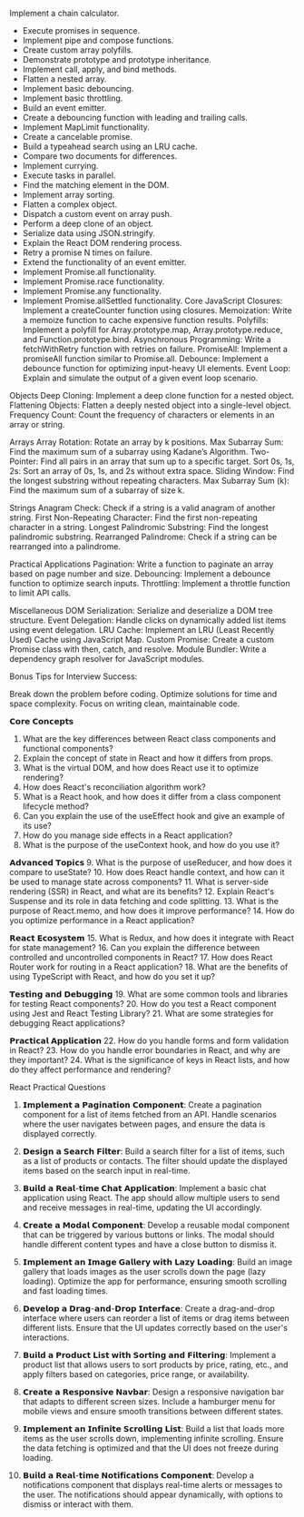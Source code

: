  Implement a chain calculator.
- Execute promises in sequence.
- Implement pipe and compose functions.
- Create custom array polyfills.
- Demonstrate prototype and prototype inheritance.
- Implement call, apply, and bind methods.
- Flatten a nested array.
- Implement basic debouncing.
- Implement basic throttling.
- Build an event emitter.
- Create a debouncing function with leading and trailing calls.
- Implement MapLimit functionality.
- Create a cancelable promise.
- Build a typeahead search using an LRU cache.
- Compare two documents for differences.
- Implement currying.
- Execute tasks in parallel.
- Find the matching element in the DOM.
- Implement array sorting.
- Flatten a complex object.
- Dispatch a custom event on array push.
- Perform a deep clone of an object.
- Serialize data using JSON.stringify.
- Explain the React DOM rendering process.
- Retry a promise N times on failure.
- Extend the functionality of an event emitter.
- Implement Promise.all functionality.
- Implement Promise.race functionality.
- Implement Promise.any functionality.
- Implement Promise.allSettled functionality.
Core JavaScript
Closures: Implement a createCounter function using closures.
Memoization: Write a memoize function to cache expensive function results.
Polyfills: Implement a polyfill for Array.prototype.map, Array.prototype.reduce, and Function.prototype.bind.
Asynchronous Programming: Write a fetchWithRetry function with retries on failure.
PromiseAll: Implement a promiseAll function similar to Promise.all.
Debounce: Implement a debounce function for optimizing input-heavy UI elements.
Event Loop: Explain and simulate the output of a given event loop scenario.

Objects
Deep Cloning: Implement a deep clone function for a nested object.
Flattening Objects: Flatten a deeply nested object into a single-level object.
Frequency Count: Count the frequency of characters or elements in an array or string.

Arrays
Array Rotation: Rotate an array by k positions.
Max Subarray Sum: Find the maximum sum of a subarray using Kadane’s Algorithm.
Two-Pointer: Find all pairs in an array that sum up to a specific target.
Sort 0s, 1s, 2s: Sort an array of 0s, 1s, and 2s without extra space.
Sliding Window: Find the longest substring without repeating characters.
Max Subarray Sum (k): Find the maximum sum of a subarray of size k.

Strings
Anagram Check: Check if a string is a valid anagram of another string.
First Non-Repeating Character: Find the first non-repeating character in a string.
Longest Palindromic Substring: Find the longest palindromic substring.
Rearranged Palindrome: Check if a string can be rearranged into a palindrome.

Practical Applications
Pagination: Write a function to paginate an array based on page number and size.
Debouncing: Implement a debounce function to optimize search inputs.
Throttling: Implement a throttle function to limit API calls.

Miscellaneous
DOM Serialization: Serialize and deserialize a DOM tree structure.
Event Delegation: Handle clicks on dynamically added list items using event delegation.
LRU Cache: Implement an LRU (Least Recently Used) Cache using JavaScript Map.
Custom Promise: Create a custom Promise class with then, catch, and resolve.
Module Bundler: Write a dependency graph resolver for JavaScript modules.

Bonus Tips for Interview Success:

Break down the problem before coding.
Optimize solutions for time and space complexity.
Focus on writing clean, maintainable code.

𝗖𝗼𝗿𝗲 𝗖𝗼𝗻𝗰𝗲𝗽𝘁𝘀
1. What are the key differences between React class components and functional components?
2. Explain the concept of state in React and how it differs from props.
3. What is the virtual DOM, and how does React use it to optimize rendering?
4. How does React's reconciliation algorithm work?
5. What is a React hook, and how does it differ from a class component lifecycle method?
6. Can you explain the use of the useEffect hook and give an example of its use?
7. How do you manage side effects in a React application?
8. What is the purpose of the useContext hook, and how do you use it?

𝗔𝗱𝘃𝗮𝗻𝗰𝗲𝗱 𝗧𝗼𝗽𝗶𝗰𝘀
9. What is the purpose of useReducer, and how does it compare to useState?
10. How does React handle context, and how can it be used to manage state across components?
11. What is server-side rendering (SSR) in React, and what are its benefits?
12. Explain React's Suspense and its role in data fetching and code splitting.
13. What is the purpose of React.memo, and how does it improve performance?
14. How do you optimize performance in a React application?

𝗥𝗲𝗮𝗰𝘁 𝗘𝗰𝗼𝘀𝘆𝘀𝘁𝗲𝗺
15. What is Redux, and how does it integrate with React for state management?
16. Can you explain the difference between controlled and uncontrolled components in React?
17. How does React Router work for routing in a React application?
18. What are the benefits of using TypeScript with React, and how do you set it up?

𝗧𝗲𝘀𝘁𝗶𝗻𝗴 𝗮𝗻𝗱 𝗗𝗲𝗯𝘂𝗴𝗴𝗶𝗻𝗴
19. What are some common tools and libraries for testing React components?
20. How do you test a React component using Jest and React Testing Library?
21. What are some strategies for debugging React applications?

𝗣𝗿𝗮𝗰𝘁𝗶𝗰𝗮𝗹 𝗔𝗽𝗽𝗹𝗶𝗰𝗮𝘁𝗶𝗼𝗻
22. How do you handle forms and form validation in React?
23. How do you handle error boundaries in React, and why are they important?
24. What is the significance of keys in React lists, and how do they affect performance and rendering?


React Practical Questions

1. 𝗜𝗺𝗽𝗹𝗲𝗺𝗲𝗻𝘁 𝗮 𝗣𝗮𝗴𝗶𝗻𝗮𝘁𝗶𝗼𝗻 𝗖𝗼𝗺𝗽𝗼𝗻𝗲𝗻𝘁:
Create a pagination component for a list of items fetched from an API. Handle scenarios where the user navigates between pages, and ensure the data is displayed correctly.

2. 𝗗𝗲𝘀𝗶𝗴𝗻 𝗮 𝗦𝗲𝗮𝗿𝗰𝗵 𝗙𝗶𝗹𝘁𝗲𝗿:
Build a search filter for a list of items, such as a list of products or contacts. The filter should update the displayed items based on the search input in real-time.

3. 𝗕𝘂𝗶𝗹𝗱 𝗮 𝗥𝗲𝗮𝗹-𝘁𝗶𝗺𝗲 𝗖𝗵𝗮𝘁 𝗔𝗽𝗽𝗹𝗶𝗰𝗮𝘁𝗶𝗼𝗻:
Implement a basic chat application using React. The app should allow multiple users to send and receive messages in real-time, updating the UI accordingly.

4. 𝗖𝗿𝗲𝗮𝘁𝗲 𝗮 𝗠𝗼𝗱𝗮𝗹 𝗖𝗼𝗺𝗽𝗼𝗻𝗲𝗻𝘁:
Develop a reusable modal component that can be triggered by various buttons or links. The modal should handle different content types and have a close button to dismiss it.

5. 𝗜𝗺𝗽𝗹𝗲𝗺𝗲𝗻𝘁 𝗮𝗻 𝗜𝗺𝗮𝗴𝗲 𝗚𝗮𝗹𝗹𝗲𝗿𝘆 𝘄𝗶𝘁𝗵 𝗟𝗮𝘇𝘆 𝗟𝗼𝗮𝗱𝗶𝗻𝗴:
Build an image gallery that loads images as the user scrolls down the page (lazy loading). Optimize the app for performance, ensuring smooth scrolling and fast loading times.

6. 𝗗𝗲𝘃𝗲𝗹𝗼𝗽 𝗮 𝗗𝗿𝗮𝗴-𝗮𝗻𝗱-𝗗𝗿𝗼𝗽 𝗜𝗻𝘁𝗲𝗿𝗳𝗮𝗰𝗲:
Create a drag-and-drop interface where users can reorder a list of items or drag items between different lists. Ensure that the UI updates correctly based on the user's interactions.

7. 𝗕𝘂𝗶𝗹𝗱 𝗮 𝗣𝗿𝗼𝗱𝘂𝗰𝘁 𝗟𝗶𝘀𝘁 𝘄𝗶𝘁𝗵 𝗦𝗼𝗿𝘁𝗶𝗻𝗴 𝗮𝗻𝗱 𝗙𝗶𝗹𝘁𝗲𝗿𝗶𝗻𝗴:
Implement a product list that allows users to sort products by price, rating, etc., and apply filters based on categories, price range, or availability.

8. 𝗖𝗿𝗲𝗮𝘁𝗲 𝗮 𝗥𝗲𝘀𝗽𝗼𝗻𝘀𝗶𝘃𝗲 𝗡𝗮𝘃𝗯𝗮𝗿:
Design a responsive navigation bar that adapts to different screen sizes. Include a hamburger menu for mobile views and ensure smooth transitions between different states.

9. 𝗜𝗺𝗽𝗹𝗲𝗺𝗲𝗻𝘁 𝗮𝗻 𝗜𝗻𝗳𝗶𝗻𝗶𝘁𝗲 𝗦𝗰𝗿𝗼𝗹𝗹𝗶𝗻𝗴 𝗟𝗶𝘀𝘁:
Build a list that loads more items as the user scrolls down, implementing infinite scrolling. Ensure the data fetching is optimized and that the UI does not freeze during loading.

10. 𝗕𝘂𝗶𝗹𝗱 𝗮 𝗥𝗲𝗮𝗹-𝘁𝗶𝗺𝗲 𝗡𝗼𝘁𝗶𝗳𝗶𝗰𝗮𝘁𝗶𝗼𝗻𝘀 𝗖𝗼𝗺𝗽𝗼𝗻𝗲𝗻𝘁:
Develop a notifications component that displays real-time alerts or messages to the user. The notifications should appear dynamically, with options to dismiss or interact with them.
